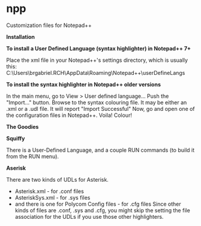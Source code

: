 # npp
Customization files for Notepad++

****Installation****

**To install a User Defined Language (syntax highlighter) in Notepad++ 7+**

Place the xml file in your Notepad++'s settings directory, which is usually this:
C:\Users\brgabriel.RCH\AppData\Roaming\Notepad++\userDefineLangs

**To install the syntax highlighter in Notepad++ older versions**

In the main menu, go to View > User defined language...
Push the "Import..." button.
Browse to the syntax colouring file.  It may be either an .xml or a .udl file.
It will report "Import Successful"
Now, go and open one of the configuration files in Notepad++.
Voila!  Colour!

****The Goodies****

**Squiffy**

There is a User-Defined Language, and a couple RUN commands (to build it from the RUN menu).

**Aserisk**

There are two kinds of UDLs for Asterisk.
- Asterisk.xml  - for .conf files
- AsteriskSys.xml - for .sys files
- and there is one for Polycom Config files - for .cfg files
Since other kinds of files are .conf, .sys and .cfg, you might skip the setting the file association for the UDLs if you use those other highlighters.  

